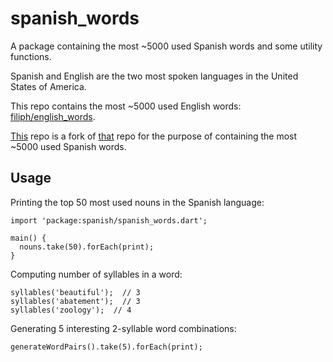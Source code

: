 # spanish_words

A package containing the most ~5000 used Spanish words and some utility
functions. 

Spanish and English are the two most spoken languages in the United States of America.

This repo contains the most ~5000 used English words: [filiph/english_words](https://github.com/filiph/english_words). 

[This]((https://github.com/pcharleszemora/spanish_words)) repo is a fork of [that](https://github.com/filiph/english_words) repo for the purpose of containing the most ~5000 used Spanish words.
 
## Usage

Printing the top 50 most used nouns in the Spanish language:

    import 'package:spanish/spanish_words.dart';

    main() {
      nouns.take(50).forEach(print);
    }

Computing number of syllables in a word:

    syllables('beautiful');  // 3
    syllables('abatement');  // 3
    syllables('zoology');  // 4

Generating 5 interesting 2-syllable word combinations:

    generateWordPairs().take(5).forEach(print);
